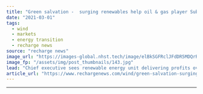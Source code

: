 ```yaml
---
title: "Green salvation -  surging renewables help oil & gas player Subsea 7 through tough year"
date: "2021-03-01"
tags: 
  - wind
  - markets
  - energy transition
  - recharge news
source: "recharge news"
image_url: "https://images-global.nhst.tech/image/elBkSGFRclJFdDR5MDQrR2VzbjJVU0owMWVYYlMzZDRyUnF1dVBFakJZaz0=/nhst/binary/efe3f63cdddca6e588a321775c5a94a5"
image_fp: "/assets/img/post_thumbnails/143.jpg"
lead: "Chief executive sees renewable energy unit delivering profits over $1bn and Ebitda margins of over 10%"
article_url: "https://www.rechargenews.com/wind/green-salvation-surging-renewables-help-oil-gas-player-subsea-7-through-tough-year/2-1-971493"
---
```


---
